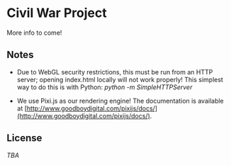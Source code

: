 Civil War Project
===

More info to come!

Notes
---

* Due to WebGL security restrictions, this must be run from an HTTP server;
opening index.html locally will not work properly! This simplest way to do
this is with Python: _python -m SimpleHTTPServer_

* We use Pixi.js as our rendering engine! The documentation is available at
[http://www.goodboydigital.com/pixijs/docs/](http://www.goodboydigital.com/pixijs/docs/).

License
---

_TBA_